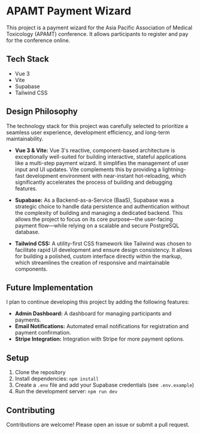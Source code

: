 # APAMT Payment Wizard

This project is a payment wizard for the Asia Pacific Association of Medical Toxicology (APAMT) conference. It allows participants to register and pay for the conference online.

## Tech Stack

- Vue 3
- Vite
- Supabase
- Tailwind CSS

## Design Philosophy

The technology stack for this project was carefully selected to prioritize a seamless user experience, development efficiency, and long-term maintainability.

-   **Vue 3 & Vite:** Vue 3's reactive, component-based architecture is exceptionally well-suited for building interactive, stateful applications like a multi-step payment wizard. It simplifies the management of user input and UI updates. Vite complements this by providing a lightning-fast development environment with near-instant hot-reloading, which significantly accelerates the process of building and debugging features.

-   **Supabase:** As a Backend-as-a-Service (BaaS), Supabase was a strategic choice to handle data persistence and authentication without the complexity of building and managing a dedicated backend. This allows the project to focus on its core purpose—the user-facing payment flow—while relying on a scalable and secure PostgreSQL database.

-   **Tailwind CSS:** A utility-first CSS framework like Tailwind was chosen to facilitate rapid UI development and ensure design consistency. It allows for building a polished, custom interface directly within the markup, which streamlines the creation of responsive and maintainable components.

## Future Implementation

I plan to continue developing this project by adding the following features:

- **Admin Dashboard:** A dashboard for managing participants and payments.
- **Email Notifications:** Automated email notifications for registration and payment confirmation.
- **Stripe Integration:** Integration with Stripe for more payment options.

## Setup

1. Clone the repository
2. Install dependencies: `npm install`
3. Create a `.env` file and add your Supabase credentials (see `.env.example`)
4. Run the development server: `npm run dev`

## Contributing

Contributions are welcome! Please open an issue or submit a pull request.
